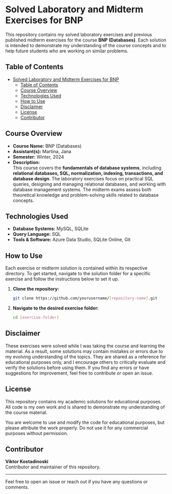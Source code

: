 # Solved Laboratory and Midterm Exercises for BNP

This repository contains my solved laboratory exercises and previous published midterm exercises for the course **BNP (Databases)**. Each solution is intended to demonstrate my understanding of the course concepts and to help future students who are working on similar problems.

## Table of Contents

- [Solved Laboratory and Midterm Exercises for BNP](#solved-laboratory-and-midterm-exercises-for-bnp)
  - [Table of Contents](#table-of-contents)
  - [Course Overview](#course-overview)
  - [Technologies Used](#technologies-used)
  - [How to Use](#how-to-use)
  - [Disclaimer](#disclaimer)
  - [License](#license)
  - [Contributor](#contributor)

## Course Overview

- **Course Name:** BNP (Databases)
- **Assistant(s):** Martina, Jana
- **Semester:** Winter, 2024
- **Description:**  
   This course covers the **fundamentals of database systems**, including **relational databases, SQL, normalization, indexing, transactions, and database design**. The laboratory exercises focus on practical SQL queries, designing and managing relational databases, and working with database management systems. The midterm exams assess both theoretical knowledge and problem-solving skills related to database concepts.

## Technologies Used

- **Database Systems:** MySQL, SQLite
- **Query Language:** SQL
- **Tools & Software:** Azure Data Studio, SQLite Online, Git

## How to Use

Each exercise or midterm solution is contained within its respective directory. To get started, navigate to the solution folder for a specific exercise and follow the instructions below to set it up.

1. **Clone the repository:**
    ```bash
    git clone https://github.com/yourusername/[repository-name].git
    ```

2. **Navigate to the desired exercise folder:**
    ```bash
    cd [exercise-folder]
    ```

## Disclaimer

These exercises were solved while I was taking the course and learning the material. As a result, some solutions may contain mistakes or errors due to my evolving understanding of the topics. They are shared as a reference for educational purposes only, and I encourage others to critically evaluate and verify the solutions before using them. If you find any errors or have suggestions for improvement, feel free to contribute or open an issue.

## License

This repository contains my academic solutions for educational purposes. All code is my own work and is shared to demonstrate my understanding of the course material.

You are welcome to use and modify the code for educational purposes, but please attribute the work properly. Do not use it for any commercial purposes without permission.

## Contributor

**Viktor Kostadinoski**  
Contributor and maintainer of this repository.

---

Feel free to open an issue or reach out if you have any questions or comments.
